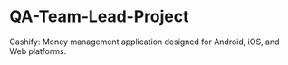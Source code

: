 # QA-Team-Lead-Project
Cashify: Money management application designed for Android, iOS, and Web platforms.
